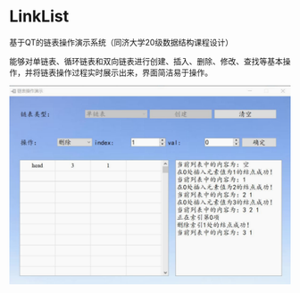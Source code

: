 # LinkList
基于QT的链表操作演示系统（同济大学20级数据结构课程设计）

能够对单链表、循环链表和双向链表进行创建、插入、删除、修改、查找等基本操作，并将链表操作过程实时展示出来，界面简洁易于操作。

![](view.png)
